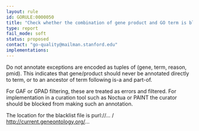 ```yaml
---
layout: rule
id: GORULE:0000050
title: "Check whether the combination of gene product and GO term is blacklisted"
type: report
fail_mode: soft
status: proposed
contact: "go-quality@mailman.stanford.edu"
implementations:
---
```


Do not annotate exceptions are encoded as tuples of (gene, term, reason, pmid). This indicates that gene/product should never be annotated directly to term, or to an ancestor of term following is-a and part-of. 

For GAF or GPAD filtering, these are treated as errors and filtered. For implementation in a curation tool such as Noctua or PAINT the curator should be blocked from making such an annotation.

The location for the blacklist file is purl://... / http://current.geneontology.org/...
